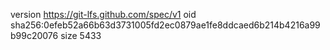 version https://git-lfs.github.com/spec/v1
oid sha256:0efeb52a66b63d3731005fd2ec0879ae1fe8ddcaed6b214b4216a99b99c20076
size 5433
